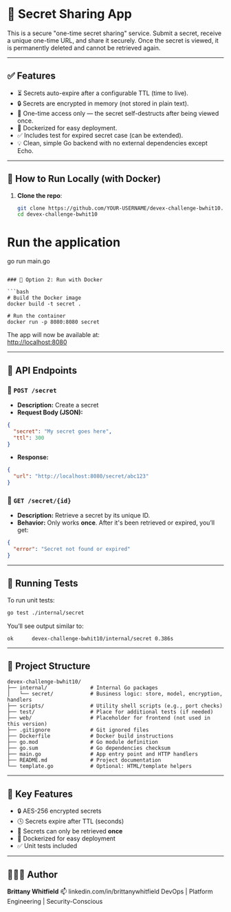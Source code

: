 # 🔐 Secret Sharing App

This is a secure "one-time secret sharing" service. Submit a secret, receive a unique one-time URL, and share it securely. Once the secret is viewed, it is permanently deleted and cannot be retrieved again.

---

## ✅ Features

- ⏳ Secrets auto-expire after a configurable TTL (time to live).
- 🔒 Secrets are encrypted in memory (not stored in plain text).
- 🔁 One-time access only — the secret self-destructs after being viewed once.
- 🐳 Dockerized for easy deployment.
- ✅ Includes test for expired secret case (can be extended).
- 💡 Clean, simple Go backend with no external dependencies except Echo.

---

## 🚀 How to Run Locally (with Docker)

1. **Clone the repo**:

   ```bash
   git clone https://github.com/YOUR-USERNAME/devex-challenge-bwhit10.git
   cd devex-challenge-bwhit10


# Run the application
go run main.go
```

### 🐳 Option 2: Run with Docker

```bash
# Build the Docker image
docker build -t secret .

# Run the container
docker run -p 8080:8080 secret
```

The app will now be available at:  
[http://localhost:8080](http://localhost:8080)

---

## 📡 API Endpoints

### 🔸 `POST /secret`

- **Description:** Create a secret
- **Request Body (JSON):**
```json
{
  "secret": "My secret goes here",
  "ttl": 300
}
```
- **Response:**
```json
{
  "url": "http://localhost:8080/secret/abc123"
}
```

### 🔸 `GET /secret/{id}`

- **Description:** Retrieve a secret by its unique ID.
- **Behavior:** Only works **once**. After it's been retrieved or expired, you’ll get:
```json
{
  "error": "Secret not found or expired"
}
```

---

## 🧪 Running Tests

To run unit tests:

```bash
go test ./internal/secret
```

You’ll see output similar to:

```
ok  	devex-challenge-bwhit10/internal/secret	0.386s
```

---

## 📁 Project Structure

```plaintext
devex-challenge-bwhit10/
├── internal/              # Internal Go packages
│   └── secret/            # Business logic: store, model, encryption, handlers
├── scripts/               # Utility shell scripts (e.g., port checks)
├── test/                  # Place for additional tests (if needed)
├── web/                   # Placeholder for frontend (not used in this version)
├── .gitignore             # Git ignored files
├── Dockerfile             # Docker build instructions
├── go.mod                 # Go module definition
├── go.sum                 # Go dependencies checksum
├── main.go                # App entry point and HTTP handlers
├── README.md              # Project documentation
└── template.go            # Optional: HTML/template helpers

```

---

## 🧠 Key Features

- 🔒 AES-256 encrypted secrets
- 🕓 Secrets expire after TTL (seconds)
- 🔁 Secrets can only be retrieved **once**
- 🐳 Dockerized for easy deployment
- ✅ Unit tests included

---

## 🙋🏽‍♀️ Author

**Brittany Whitfield** 
 📫 linkedin.com/in/brittanywhitfield
DevOps | Platform Engineering | Security-Conscious
